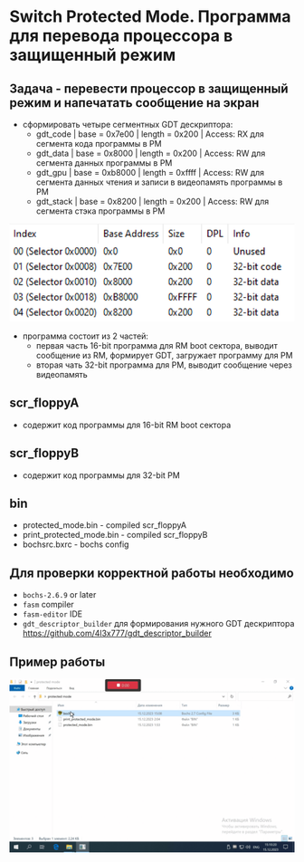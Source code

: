 # Switch Protected Mode. Программа для перевода процессора в защищенный режим

## Задача - перевести процессор в защищенный режим и напечатать сообщение на экран

+ сформировать четыре сегментных GDT дескриптора:
  + gdt_code | base = 0x7e00 | length = 0x200 | Access: RX для сегмента кода программы в PM
  + gdt_data | base = 0x8000 | length = 0x200 | Access: RW для сегмента данных программы в PM
  + gdt_gpu | base = 0xb8000 | length = 0xffff | Access: RW для сегмента данных чтения и записи в видеопамять программы в PM
  + gdt_stack | base = 0x8200 | length = 0x200 | Access: RW для сегмента стэка программы в PM

![alt text](/img/gdt.png)

+ программа состоит из 2 частей:
  + первая часть 16-bit программа для RM boot сектора, выводит сообщение из  RM, формирует GDT, загружает программу для PM
  + вторая чать 32-bit программа для PM, выводит сообщение через видеопамять

## scr_floppyA

+ содержит код программы для 16-bit RM boot сектора

## scr_floppyB

+ содержит код программы для 32-bit PM

## bin

+ protected_mode.bin - compiled scr_floppyA
+ print_protected_mode.bin - compiled scr_floppyB
+ bochsrc.bxrc - bochs config

## Для проверки корректной работы необходимо

+ ```bochs-2.6.9``` or later
+ ```fasm``` compiler
+ ```fasm-editor``` IDE
+ ```gdt_descriptor_builder``` для формирования нужного GDT дескриптора <https://github.com/4l3x777/gdt_descriptor_builder>

## Пример работы

![alt text](/img/protected_mode.gif)

